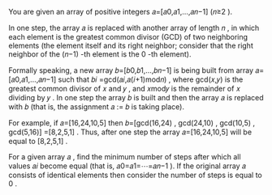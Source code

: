 You are given an array of positive integers 𝑎=[𝑎0,𝑎1,…,𝑎𝑛−1]
 (𝑛≥2
).

In one step, the array 𝑎
 is replaced with another array of length 𝑛
, in which each element is the greatest common divisor (GCD) of two neighboring elements (the element itself and its right neighbor; consider that the right neighbor of the (𝑛−1)
-th element is the 0
-th element).

Formally speaking, a new array 𝑏=[𝑏0,𝑏1,…,𝑏𝑛−1]
 is being built from array 𝑎=[𝑎0,𝑎1,…,𝑎𝑛−1]
 such that 𝑏𝑖
 =gcd(𝑎𝑖,𝑎(𝑖+1)mod𝑛)
, where gcd(𝑥,𝑦)
 is the greatest common divisor of 𝑥
 and 𝑦
, and 𝑥mod𝑦
 is the remainder of 𝑥
 dividing by 𝑦
. In one step the array 𝑏
 is built and then the array 𝑎
 is replaced with 𝑏
 (that is, the assignment 𝑎
 := 𝑏
 is taking place).

For example, if 𝑎=[16,24,10,5]
 then 𝑏=[gcd(16,24)
, gcd(24,10)
, gcd(10,5)
, gcd(5,16)]
 =[8,2,5,1]
. Thus, after one step the array 𝑎=[16,24,10,5]
 will be equal to [8,2,5,1]
.

For a given array 𝑎
, find the minimum number of steps after which all values 𝑎𝑖
 become equal (that is, 𝑎0=𝑎1=⋯=𝑎𝑛−1
). If the original array 𝑎
 consists of identical elements then consider the number of steps is equal to 0
.